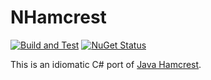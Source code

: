 NHamcrest
=============
[![Build and Test](https://github.com/nhamcrest/NHamcrest/actions/workflows/main.yml/badge.svg?branch=master&event=push)](https://github.com/nhamcrest/NHamcrest/actions/workflows/main.yml)
[![NuGet Status](https://buildstats.info/nuget/NHamcrest)](https://www.nuget.org/packages/NHamcrest/)

This is an idiomatic C# port of [Java Hamcrest](https://github.com/hamcrest/JavaHamcrest).